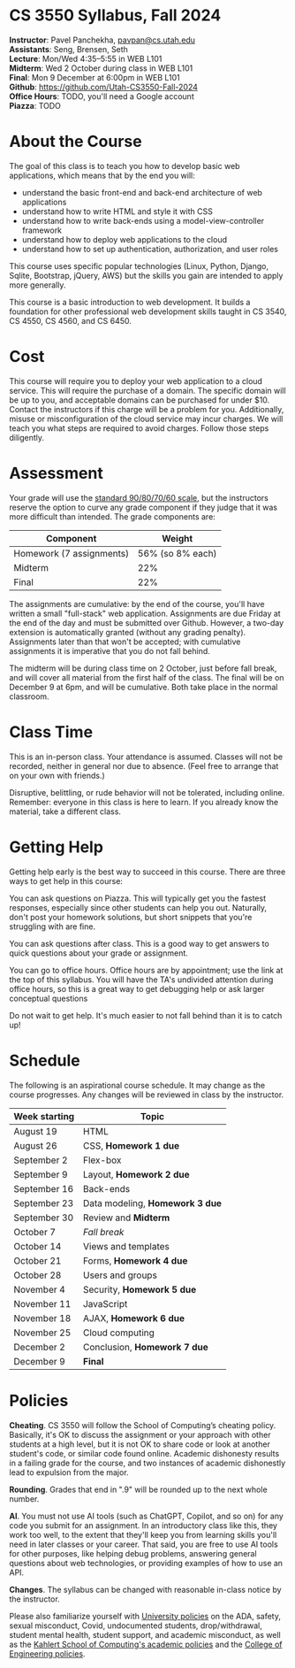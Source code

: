 CS 3550 Syllabus, Fall 2024
===========================

**Instructor**: Pavel Panchekha, [pavpan@cs.utah.edu](mailto:pavpan@cs.utah.edu) \
**Assistants**: Seng, Brensen, Seth \
**Lecture**: Mon/Wed 4:35–5:55 in WEB L101 \
**Midterm**: Wed 2 October during class in WEB L101 \
**Final**: Mon 9 December at 6:00pm in WEB L101 \
**Github**: https://github.com/Utah-CS3550-Fall-2024 \
**Office Hours**: TODO, you'll need a Google account \
**Piazza**: TODO

# About the Course

The goal of this class is to teach you how to develop basic web
applications, which means that by the end you will:

- understand the basic front-end and back-end architecture of web applications
- understand how to write HTML and style it with CSS
- understand how to write back-ends using a model-view-controller framework
- understand how to deploy web applications to the cloud
- understand how to set up authentication, authorization, and user roles

This course uses specific popular technologies (Linux, Python, Django,
Sqlite, Bootstrap, jQuery, AWS) but the skills you gain are intended
to apply more generally.

This course is a basic introduction to web development. It builds a
foundation for other professional web development skills taught in CS
3540, CS 4550, CS 4560, and CS 6450.

# Cost

This course will require you to deploy your web application to a cloud
service. This will require the purchase of a domain. The specific
domain will be up to you, and acceptable domains can be purchased for
under $10. Contact the instructors if this charge will be a problem
for you. Additionally, misuse or misconfiguration of the cloud service
may incur charges. We will teach you what steps are required to avoid
charges. Follow those steps diligently.

# Assessment

Your grade will use the [standard 90/80/70/60 scale][grade], but the
instructors reserve the option to curve any grade component if they
judge that it was more difficult than intended. The grade components
are:

| Component                | Weight           |
| ------------------------ | ---------------- |
| Homework (7 assignments) | 56% (so 8% each) |
| Midterm                  | 22%              |
| Final                    | 22%              |

[grade]: https://en.wikipedia.org/wiki/Academic_grading_in_the_United_States#Grade_conversion

The assignments are cumulative: by the end of the course, you'll have
written a small "full-stack" web application. Assignments are due
Friday at the end of the day and must be submitted over Github.
However, a two-day extension is automatically granted (without any
grading penalty). Assignments later than that won't be accepted; with
cumulative assignments it is imperative that you do not fall behind.

The midterm will be during class time on 2 October, just before fall
break, and will cover all material from the first half of the class.
The final will be on December 9 at 6pm, and will be cumulative. Both
take place in the normal classroom.

# Class Time

This is an in-person class. Your attendance is assumed. Classes will
not be recorded, neither in general nor due to absence. (Feel free to
arrange that on your own with friends.)

Disruptive, belittling, or rude behavior will not be tolerated,
including online. Remember: everyone in this class is here to learn.
If you already know the material, take a different class.

# Getting Help

Getting help early is the best way to succeed in this course. There
are three ways to get help in this course:

You can ask questions on Piazza. This will typically get you the
fastest responses, especially since other students can help you out.
Naturally, don't post your homework solutions, but short snippets that
you're struggling with are fine.

You can ask questions after class. This is a good way to get answers
to quick questions about your grade or assignment.

You can go to office hours. Office hours are by appointment; use the
link at the top of this syllabus. You will have the TA's undivided
attention during office hours, so this is a great way to get debugging
help or ask larger conceptual questions

Do not wait to get help. It's much easier to not fall behind than it
is to catch up!

# Schedule

The following is an aspirational course schedule. It may change as the course progresses. Any changes will be reviewed in class by the instructor.

| Week starting | Topic                             |
|---------------|-----------------------------------|
| August 19     | HTML                              |
| August 26     | CSS, **Homework 1 due**           |
| September 2   | Flex-box                          |
| September 9   | Layout, **Homework 2 due**        |
| September 16  | Back-ends                         |
| September 23  | Data modeling, **Homework 3 due** |
| September 30  | Review and **Midterm**            |
| October 7     | *Fall break*                      |
| October 14    | Views and templates               |
| October 21    | Forms, **Homework 4 due**         |
| October 28    | Users and groups                  |
| November 4    | Security, **Homework 5 due**      |
| November 11   | JavaScript                        |
| November 18   | AJAX, **Homework 6 due**          |
| November 25   | Cloud computing                   |
| December 2    | Conclusion, **Homework 7 due**    |
| December 9    | **Final**                         |

# Policies

**Cheating**. CS 3550 will follow the School of Computing’s cheating
policy. Basically, it's OK to discuss the assignment or your approach
with other students at a high level, but it is not OK to share code or
look at another student's code, or similar code found online. Academic
dishonesty results in a failing grade for the course, and two
instances of academic dishonestly lead to expulsion from the major.

**Rounding**. Grades that end in ".9" will be rounded up to the next
whole number.

**AI**. You must not use AI tools (such as ChatGPT, Copilot, and so
on) for any code you submit for an assignment. In an introductory
class like this, they work too well, to the extent that they'll keep
you from learning skills you'll need in later classes or your career.
That said, you are free to use AI tools for other purposes, like
helping debug problems, answering general questions about web
technologies, or providing examples of how to use an API.

**Changes**. The syllabus can be changed with reasonable in-class
notice by the instructor.

Please also familiarize yourself with [University policies][u-policy]
on the ADA, safety, sexual misconduct, Covid, undocumented students,
drop/withdrawal, student mental health, student support, and academic
misconduct, as well as the [Kahlert School of Computing's academic
policies][ksoc-policy] and the [College of Engineering policies][coe-policy].

[u-policy]: https://cte.utah.edu/instructor-education/syllabus/institutional-policies.php
[ksoc-policy]: https://handbook.cs.utah.edu/current/Academics/policies.php
[coe-policy]: https://www.coe.utah.edu/students/current/semester-guidelines/
